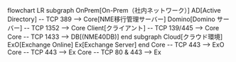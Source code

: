flowchart LR
    subgraph OnPrem[On-Prem（社内ネットワーク）]
        AD[Active Directory] -- TCP 389 --> Core[NME移行管理サーバー]
        Domino[Domino サーバー] -- TCP 1352 --> Core
        Client[クライアント] -- TCP 139/445 --> Core
        Core -- TCP 1433 --> DB[(NME40DB)]
    end
    subgraph Cloud[クラウド環境]
        ExO[Exchange Online]
        Ex[Exchange Server]
    end
    Core -- TCP 443 --> ExO
    Core -- TCP 443 --> Ex
    Core -- TCP 80 & 443 --> Ex
    
